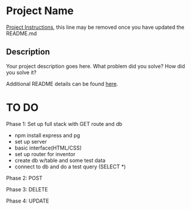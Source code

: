 # Project Name

[Project Instructions](./INSTRUCTIONS.md), this line may be removed once you have updated the README.md

## Description

Your project description goes here. What problem did you solve? How did you solve it?

Additional README details can be found [here](https://github.com/PrimeAcademy/readme-template/blob/master/README.md).

TO DO
===

Phase 1: Set up full stack with GET route and db

- npm install express and pg
- set up server
- basic interface(HTML/CSS)
- set up router for inventor
- create db w/table and some test data
- connect to db and do a test query (SELECT *)

Phase 2: POST

Phase 3: DELETE

Phase 4: UPDATE 